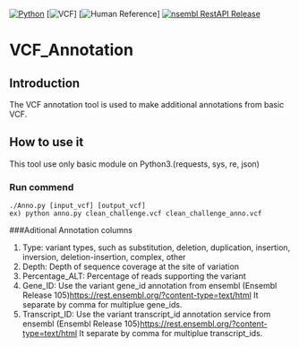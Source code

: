 [![Python](https://img.shields.io/badge/python-3.9.7-brightgreen?style=plastic&logo=python)](https://www.python.org/)
[![VCF](https://img.shields.io/badge/VCF-v4.1-brightgreen)]
[![Human Reference](https://img.shields.io/badge/Human%20Reference-GRCh37-blue)]
[![nsembl RestAPI Release](https://img.shields.io/badge/Ensembl--RestAPI%20Release-105-blue)](https://github.com/Ensembl/ensembl-rest#ensembl-rest)
# VCF_Annotation

## Introduction
The VCF annotation tool is used to make additional annotations from basic VCF.

## How to use it
This tool use only basic module on Python3.(requests, sys, re, json)

### Run commend
```
./Anno.py [input_vcf] [output_vcf]
ex) python anno.py clean_challenge.vcf clean_challenge_anno.vcf
```

###Aditional Annotation columns
1. Type: variant types, such as substitution, deletion, duplication, insertion, inversion, deletion-insertion, complex, other
2. Depth: Depth of sequence coverage at the site of variation
3. Percentage_ALT: Percentage of reads supporting the variant
4. Gene_ID: Use the variant gene_id annotation from ensembl (Ensembl Release 105)https://rest.ensembl.org/?content-type=text/html 
            It separate by comma for multiplue gene_ids.
6. Transcript_ID: Use the variant transcript_id annotation service from ensembl (Ensembl Release 105)https://rest.ensembl.org/?content-type=text/html
                  It separate by comma for multiplue transcript_ids.
